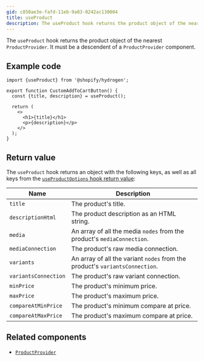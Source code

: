 ```yaml
---
gid: c850ae3e-fafd-11eb-9a03-0242ac130004
title: useProduct
description: The useProduct hook returns the product object of the nearest ProductProvider.
---
```


The `useProduct` hook returns the product object of the nearest `ProductProvider`. It must be a descendent of
a `ProductProvider` component.

## Example code

```tsx
import {useProduct} from '@shopify/hydrogen';

export function CustomAddToCartButton() {
  const {title, description} = useProduct();

  return (
    <>
      <h1>{title}</h1>
      <p>{description}</p>
    </>
  );
}
```

## Return value

The `useProduct` hook returns an object with the following keys, as well as all keys from the [`useProductOptions` hook return value](/api/hydrogen/hooks/product-variant/useproductoptions):

| Name                 | Description                                                                  |
| -------------------- | ---------------------------------------------------------------------------- |
| `title`              | The product's title.                                                         |
| `descriptionHtml`    | The product description as an HTML string.                                   |
| `media`              | An array of all the media `nodes` from the product's `mediaConnection`.      |
| `mediaConnection`    | The product's raw media connection.                                          |
| `variants`           | An array of all the variant `nodes` from the product's `variantsConnection`. |
| `variantsConnection` | The product's raw variant connection.                                        |
| `minPrice`           | The product's minimum price.                                                 |
| `maxPrice`           | The product's maximum price.                                                 |
| `compareAtMinPrice`  | The product's minimum compare at price.                                      |
| `compareAtMaxPrice`  | The product's maximum compare at price.                                      |

## Related components

- [`ProductProvider`](/api/hydrogen/components/product-variant/productprovider)
